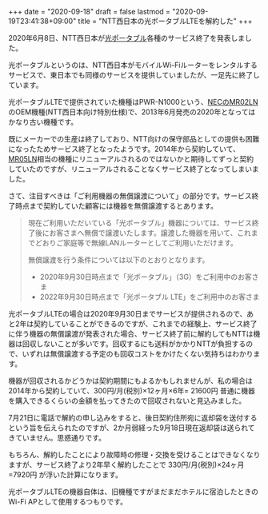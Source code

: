 +++
date = "2020-09-18"
draft = false
lastmod = "2020-09-19T23:41:38+09:00"
title = "NTT西日本の光ポータブルLTEを解約した"
+++


2020年6月8日、NTT西日本が[光ポータブル](https://www.ntt-west.co.jp/info/support/hikari_portable.html)各種のサービス終了を発表しました。

光ポータブルというのは、NTT西日本がモバイルWi-Fiルーターをレンタルするサービスで、東日本でも同様のサービスを提供していましたが、一足先に終了しています。

光ポータブルLTEで提供されていた機種はPWR-N1000という、[NECのMR02LN](https://www.aterm.jp/mobile/info/mr02ln/index.html)のOEM機種(NTT西日本向け特別仕様)で、2013年6月発売の2020年となってはかなり古い機種です。

既にメーカーでの生産は終了しており、NTT向けの保守部品としての提供も困難になったためサービス終了となったようです。2014年から契約していて、[MR05LN](https://www.aterm.jp/product/atermstation/product/mobile/mr05ln/)相当の機種にリニューアルされるのではないかと期待してずっと契約していたのですが、リニューアルされることなくサービス終了となってしまいました。

さて、注目すべきは「ご利用機器の無償譲渡について」の部分です。サービス終了時点まで契約していた顧客には機器を無償譲渡するとあります。

> 現在ご利用いただいている「光ポータブル」機器については、サービス終了後にお客さまへ無償で譲渡いたします。譲渡した機器を用いて、これまでどおりご家庭等で無線LANルーターとしてご利用いただけます。
> 
> 無償譲渡を行う条件については以下のとおりとなります。
>
> - 2020年9月30日時点まで「光ポータブル」（3G）をご利用中のお客さま  
> - 2022年9月30日時点まで「光ポータブル LTE」をご利用中のお客さま

光ポータブルLTEの場合は2020年9月30日までサービスが提供されるので、あと2年は契約していることができるのですが、これまでの経験上、サービス終了に伴う機器の無償譲渡が発表された場合、サービス終了前に解約してもNTTは機器は回収しないことが多いです。回収するにも送料がかかりNTTが負担するので、いずれは無償譲渡する予定のも回収コストをかけたくない気持ちはわかります。

機器が回収されるかどうかは契約期間にもよるかもしれませんが、私の場合は2014年から契約していて、300円/月(税別)×12ヶ月×6年= 21600円 普通に機器を購入できるくらいの金額を払ってきたので回収されないと見込みました。

7月21日に電話で解約の申し込みをすると、後日契約住所宛に返却袋を送付するという旨を伝えられたのですが、2か月弱経った9月18日現在返却袋は送られてきていません。思惑通りです。

もちろん、解約したことにより故障時の修理・交換を受けることはできなくなりますが、サービス終了より2年早く解約したことで 330円/月(税別)×24ヶ月=7920円 が浮いた計算になります。

光ポータブルLTEの機器自体は、旧機種ですがまだまだホテルに宿泊したときのWi-Fi APとして使用するつもりです。



